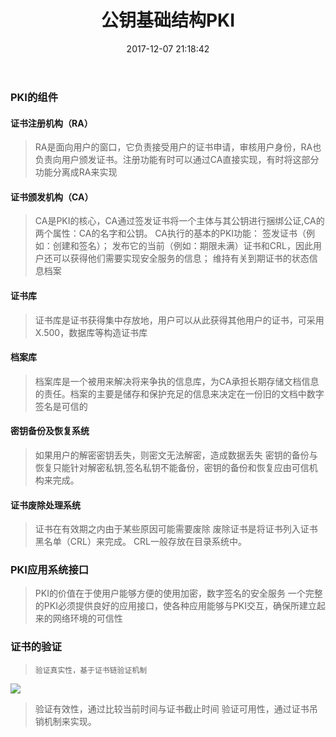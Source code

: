 ﻿---
title: 公钥基础结构PKI
date: 2017-12-07 21:18:42
tags: 操作系统安全
categories: 操作系统安全

---
### PKI的组件
#### 证书注册机构（RA）
>   RA是面向用户的窗口，它负责接受用户的证书申请，审核用户身份，RA也负责向用户颁发证书。注册功能有时可以通过CA直接实现，有时将这部分功能分离成RA来实现
#### 证书颁发机构（CA）
>   CA是PKI的核心，CA通过签发证书将一个主体与其公钥进行捆绑公证,CA的两个属性：CA的名字和公钥。
CA执行的基本的PKI功能：
>   签发证书（例如：创建和签名）；
>   发布它的当前（例如：期限未满）证书和CRL，因此用户还可以获得他们需要实现安全服务的信息；
>   维持有关到期证书的状态信息档案
#### 证书库
>   证书库是证书获得集中存放地，用户可以从此获得其他用户的证书，可采用X.500，数据库等构造证书库
#### 档案库
>   档案库是一个被用来解决将来争执的信息库，为CA承担长期存储文档信息的责任。档案的主要是储存和保护充足的信息来决定在一份旧的文档中数字签名是可信的
#### 密钥备份及恢复系统
>   如果用户的解密密钥丢失，则密文无法解密，造成数据丢失
>      密钥的备份与恢复只能针对解密私钥,签名私钥不能备份，密钥的备份和恢复应由可信机构来完成。
#### 证书废除处理系统
>   证书在有效期之内由于某些原因可能需要废除
>     废除证书是将证书列入证书黑名单（CRL）来完成。
>     CRL一般存放在目录系统中。
### PKI应用系统接口
>    PKI的价值在于使用户能够方便的使用加密，数字签名的安全服务
>    一个完整的PKI必须提供良好的应用接口，使各种应用能够与PKI交互，确保所建立起来的网络环境的可信性
### 证书的验证
>     验证真实性，基于证书链验证机制
![
][1]


  [1]: http://ww2.sinaimg.cn/large/0060lm7Tly1fm8hy5gikgj30qb0hgjx8.jpg
>    验证有效性，通过比较当前时间与证书截止时间
>    验证可用性，通过证书吊销机制来实现。